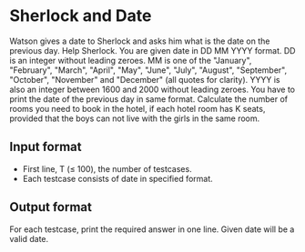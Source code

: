 # Sherlock and Date

Watson gives a date to Sherlock and asks him what is the date on the previous day. Help Sherlock. You are given date in DD MM YYYY format. DD is an integer without leading zeroes. MM is one of the "January", "February", "March", "April", "May", "June", "July", "August", "September", "October", "November" and "December" (all quotes for clarity). YYYY is also an integer between 1600 and 2000 without leading zeroes. You have to print the date of the previous day in same format.
Calculate the number of rooms you need to book in the hotel, if each hotel room has K seats, provided that the boys can not live with the girls in the same room.

## Input format

- First line, T (≤ 100), the number of testcases.
- Each testcase consists of date in specified format.

## Output format

For each testcase, print the required answer in one line. Given date will be a valid date.
